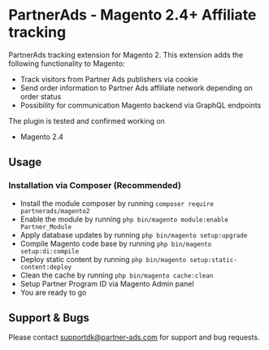 
# PartnerAds - Magento 2.4+ Affiliate tracking

PartnerAds tracking extension for Magento 2. 
This extension adds the following functionality to Magento:

- Track visitors from Partner Ads publishers via cookie 
- Send order information to Partner Ads affiliate network depending on order status 
- Possibility for communication Magento backend via GraphQL endpoints


The plugin is tested and confirmed working on

-   Magento 2.4

## Usage

### Installation via Composer (Recommended)

 - Install the module composer by running `composer require partnerads/magento2`
 - Enable the module by running `php bin/magento module:enable Partner_Module`
 - Apply database updates by running `php bin/magento setup:upgrade`
 - Compile Magento code base by running `php bin/magento setup:di:compile`
 - Deploy static content by running `php bin/magento setup:static-content:deploy`
 - Clean the cache by running `php bin/magento cache:clean`
 - Setup Partner Program ID via Magento Admin panel
 - You are ready to go

## Support & Bugs 

Please contact supportdk@partner-ads.com for support and bug requests. 